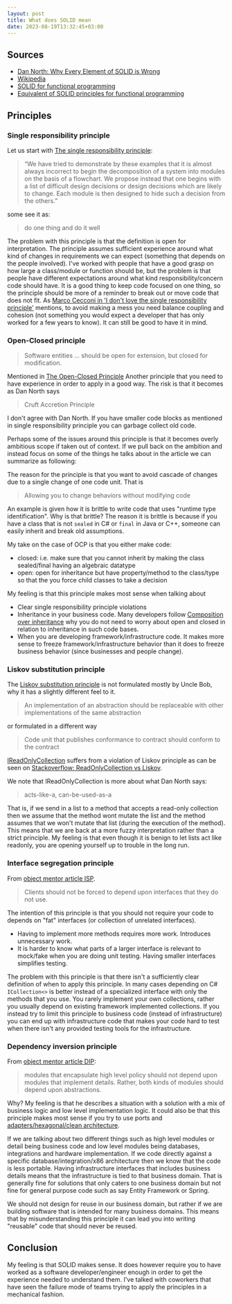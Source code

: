 ```yaml
---
layout: post
title: What does SOLID mean
date: 2023-08-19T13:32:45+03:00
---
```


## Sources

- [Dan North: Why Every Element of SOLID is Wrong](https://speakerdeck.com/tastapod/why-every-element-of-solid-is-wrong)
- [Wikipedia](https://en.wikipedia.org/wiki/SOLID#SOLID_Principles)
- [SOLID for functional programming](https://stackoverflow.com/questions/5577054/solid-for-functional-programming)
- [Equivalent of SOLID principles for functional programming](https://softwareengineering.stackexchange.com/questions/165356/equivalent-of-solid-principles-for-functional-programming)

## Principles

### Single responsibility principle

Let us start with [The single responsibility principle](https://blog.cleancoder.com/uncle-bob/2014/05/08/SingleReponsibilityPrinciple.html):

> “We have tried to demonstrate by these examples that it is almost always incorrect to begin the decomposition of a system into modules on the basis of a flowchart. We propose instead that one begins with a list of difficult design decisions or design decisions which are likely to change. Each module is then designed to hide such a decision from the others.”

some see it as:

> do one thing and do it well

The problem with this principle is that the definition is open for interpretation. The principle assumes sufficient experience around what kind of changes in requirements we can expect (something that depends on the people involved). I've worked with people that have a good grasp on how large a class/module or function should be, but the problem is that people have different expectations around what kind responsibility/concern code should have. It is a good thing to keep code focused on one thing, so the principle should be more of a reminder to break out or move code that does not fit. As [Marco Cecconi in 'I don't love the single responsibility principle'](https://sklivvz.com/posts/i-dont-love-the-single-responsibility-principle) mentions, to avoid making a mess you need balance coupling and cohesion (not something you would expect a developer that has only worked for a few years to know). It can still be good to have it in mind.

### Open-Closed principle

> Software entities ... should be open for extension, but closed for modification.

Mentioned in [The Open-Closed Principle](https://web.archive.org/web/20060822033314/http://www.objectmentor.com/resources/articles/ocp.pdf)
Another principle that you need to have experience in order to apply in a good way. The risk is that it becomes as Dan North says

> Cruft Accretion Principle

I don't agree with Dan North. If you have smaller code blocks as mentioned in single responsibility principle you can garbage collect old code.

Perhaps some of the issues around this principle is that it becomes overly ambitious scope if taken out of context. If we pull back on the ambition and instead focus on some of the things he talks about in the article we can summarize as following:

The reason for the principle is that you want to avoid cascade of changes due to a single change of one code unit. That is

> Allowing you to change behaviors without modifying code

An example is given how it is brittle to write code that uses "runtime type identification". Why is that brittle?  The reason it is brittle is because if you have a class that is not `sealed` in C# or `final` in Java or C++, someone can easily inherit and break old assumptions.

My take on the case of OCP is that you either make code:

- closed: i.e. make sure that you cannot inherit by making the class sealed/final having an algebraic datatype
- open: open for inheritance but have property/method to the class/type so that the you force child classes to take a decision

My feeling is that this principle makes most sense when talking about

- Clear single responsibility principle violations
- Inheritance in your business code. Many developers follow [Composition over inheritance](https://en.wikipedia.org/wiki/Composition_over_inheritance) why you do not need to worry about open and closed in relation to inheritance in such code bases.
- When you are developing framework/infrastructure code. It makes more sense to freeze framework/infrastructure behavior than it does to freeze business behavior (since businesses and people change).

### Liskov substitution principle

The [Liskov substitution principle](https://en.wikipedia.org/wiki/Liskov_substitution_principle) is not formulated mostly by Uncle Bob, why it has a slightly different feel to it.

> An implementation of an abstraction should be replaceable with other implementations of the same abstraction

or formulated in a different way

> Code unit that publishes conformance to contract should conform to the contract

[IReadOnlyCollection](https://learn.microsoft.com/en-us/dotnet/api/system.collections.generic.ireadonlycollection-1?view=net-7.0#definition) suffers from a violation of Liskov principle as can be seen on [Stackoverflow: ReadOnlyCollection vs Liskov](https://stackoverflow.com/questions/13819058/readonlycollection-vs-liskov-how-to-correctly-model-immutable-representations).

We note that IReadOnlyCollection is more about what Dan North says:

> acts-like-a, can-be-used-as-a

That is, if we send in a list to a method that accepts a read-only collection then we assume that the method wont mutate the list and the method assumes that we won't mutate that list (during the execution of the method). This means that we are back at a more fuzzy interpretation rather than a strict principle. My feeling is that even though it is benign to let lists act like readonly, you are opening yourself up to trouble in the long run.

### Interface segregation principle

From [object mentor article ISP](https://docs.google.com/a/cleancoder.com/viewer?a=v&pid=explorer&chrome=true&srcid=0BwhCYaYDn8EgOTViYjJhYzMtMzYxMC00MzFjLWJjMzYtOGJiMDc5N2JkYmJi&hl=en).

> Clients should not be forced to depend upon interfaces that they do not use.

The intention of this principle is that you should not require your code to depends on "fat" interfaces (or collection of unrelated interfaces).

- Having to implement more methods requires more work. Introduces unnecessary work.
- It is harder to know what parts of a larger interface is relevant to mock/fake when you are doing unit testing. Having smaller interfaces simplifies testing.

The problem with this principle is that there isn't a sufficiently clear definition of when to apply this principle. In many cases depending on C# `ICollection<>` is better instead of a specialized interface with only the methods that you use. You rarely implement your own collections, rather you usually depend on existing framework implemented collections. If you instead try to limit this principle to business code (instead of infrastructure) you can end up with infrastructure code that makes your code hard to test when there isn't any provided testing tools for the infrastructure.

### Dependency inversion principle

From [object mentor article DIP](https://web.archive.org/web/20110714224327/http://www.objectmentor.com/resources/articles/dip.pdf):

> modules that encapsulate high level policy should not depend upon modules that implement details. Rather, both kinds of modules should depend upon abstractions.

Why? My feeling is that he describes a situation with a solution with a mix of business logic and low level implementation logic. It could also be that this principle makes most sense if you try to use ports and [adapters/hexagonal/clean architecture](https://blog.ploeh.dk/2016/03/18/functional-architecture-is-ports-and-adapters/).

If we are talking about two different things such as high level modules or detail being business code and low level modules being databases, integrations and hardware implementation. If we code directly against a specific database/integration/x86 architecture then we know that the code is less portable. Having infrastructure interfaces that includes business details means that the infrastructure is tied to that business domain. That is generally fine for solutions that only caters to one business domain but not fine for general purpose code such as say Entity Framework or Spring.

We should not design for reuse in our business domain, but rather if we are building software that is intended for many business domains. This means that by misunderstanding this principle it can lead you into writing "reusable" code that should never be reused.

## Conclusion

My feeling is that SOLID makes sense. It does however require you to have worked as a software developer/engineer enough in order to get the experience needed to understand them. I've talked with coworkers that have seen the failure mode of teams trying to apply the principles in a mechanical fashion.
